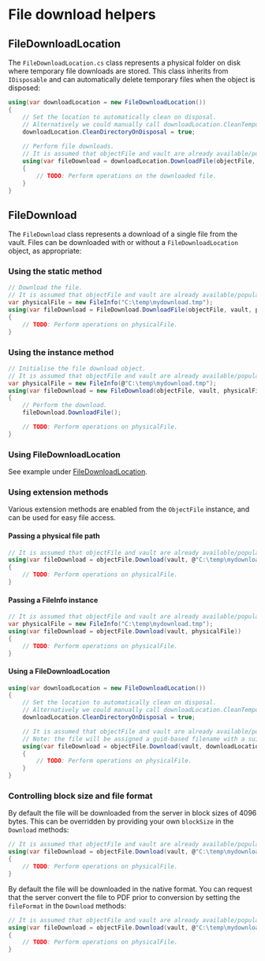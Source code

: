 ﻿# File download helpers

## FileDownloadLocation

The `FileDownloadLocation.cs` class represents a physical folder on disk where temporary file downloads are stored.  This class inherits from `IDisposable` and can automatically delete temporary files when the object is disposed:

```csharp
using(var downloadLocation = new FileDownloadLocation())
{
    // Set the location to automatically clean on disposal.
    // Alternatively we could manually call downloadLocation.CleanTemporaryFiles().
    downloadLocation.CleanDirectoryOnDisposal = true;
    
    // Perform file downloads.
    // It is assumed that objectFile and vault are already available/populated.
    using(var fileDownload = downloadLocation.DownloadFile(objectFile, vault))
    {
        // TODO: Perform operations on the downloaded file.
    }
}
```


## FileDownload

The `FileDownload` class represents a download of a single file from the vault.  Files can be downloaded with or without a `FileDownloadLocation` object, as appropriate:

### Using the static method

```csharp
// Download the file.
// It is assumed that objectFile and vault are already available/populated.
var physicalFile = new FileInfo("C:\temp\mydownload.tmp");
using(var fileDownload = FileDownload.DownloadFile(objectFile, vault, physicalFile))
{
    // TODO: Perform operations on physicalFile.
}
```

### Using the instance method

```csharp
// Initialise the file download object.
// It is assumed that objectFile and vault are already available/populated.
var physicalFile = new FileInfo(@"C:\temp\mydownload.tmp");
using(var fileDownload = new FileDownload(objectFile, vault, physicalFile))
{
    // Perform the download.
    fileDownload.DownloadFile();

    // TODO: Perform operations on physicalFile.
}
```

### Using FileDownloadLocation

See example under [FileDownloadLocation](#FileDownloadLocation).

### Using extension methods

Various extension methods are enabled from the `ObjectFile` instance, and can be used for easy file access.

#### Passing a physical file path

```csharp
// It is assumed that objectFile and vault are already available/populated.
using(var fileDownload = objectFile.Download(vault, @"C:\temp\mydownload.tmp"))
{
    // TODO: Perform operations on physicalFile.
}
```

#### Passing a FileInfo instance

```csharp
// It is assumed that objectFile and vault are already available/populated.
var physicalFile = new FileInfo("C:\temp\mydownload.tmp");
using(var fileDownload = objectFile.Download(vault, physicalFile))
{
    // TODO: Perform operations on physicalFile.
}
```

#### Using a FileDownloadLocation

```csharp
using(var downloadLocation = new FileDownloadLocation())
{
    // Set the location to automatically clean on disposal.
    // Alternatively we could manually call downloadLocation.CleanTemporaryFiles().
    downloadLocation.CleanDirectoryOnDisposal = true;

    // It is assumed that objectFile and vault are already available/populated.
    // Note: the file will be assigned a guid-based filename with a suitable file extension.
    using(var fileDownload = objectFile.Download(vault, downloadLocation))
    {
        // TODO: Perform operations on physicalFile.
    }
}
```

### Controlling block size and file format

By default the file will be downloaded from the server in block sizes of 4096 bytes.  This can be overridden by providing your own `blockSize` in the `Download` methods:

```csharp
// It is assumed that objectFile and vault are already available/populated.
using(var fileDownload = objectFile.Download(vault, @"C:\temp\mydownload.tmp", blockSize: 8192))
{
    // TODO: Perform operations on physicalFile.
}
```

By default the file will be downloaded in the native format.  You can request that the server convert the file to PDF prior to conversion by setting the `fileFormat` in the `Download` methods:

```csharp
// It is assumed that objectFile and vault are already available/populated.
using(var fileDownload = objectFile.Download(vault, @"C:\temp\mydownload.tmp", fileFormat: MFFileFormat.MFFileFormatPDF))
{
    // TODO: Perform operations on physicalFile.
}
```
